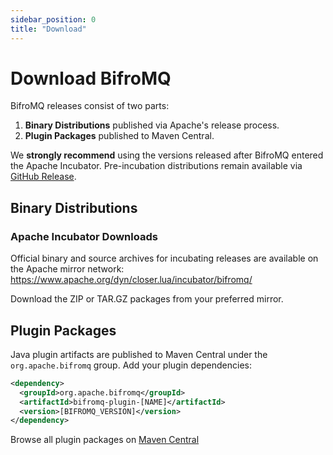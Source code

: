```yaml
---
sidebar_position: 0
title: "Download"
---
```


# Download BifroMQ

BifroMQ releases consist of two parts:

1. **Binary Distributions** published via Apache's release process.
2. **Plugin Packages** published to Maven Central.

We **strongly recommend** using the versions released after BifroMQ entered the Apache Incubator. Pre-incubation distributions remain available via [GitHub Release](https://github.com/apache/bifromq/releases).

## Binary Distributions

### Apache Incubator Downloads

Official binary and source archives for incubating releases are available on the Apache mirror network:  
https://www.apache.org/dyn/closer.lua/incubator/bifromq/

Download the ZIP or TAR.GZ packages from your preferred mirror.

## Plugin Packages

Java plugin artifacts are published to Maven Central under the `org.apache.bifromq` group. Add your plugin dependencies:

```xml
<dependency>
  <groupId>org.apache.bifromq</groupId>
  <artifactId>bifromq-plugin-[NAME]</artifactId>
  <version>[BIFROMQ_VERSION]</version>
</dependency>
```

Browse all plugin packages on [Maven Central](https://search.maven.org/search?q=g:org.apache.bifromq%20AND%20a:bifromq-plugin-*)
